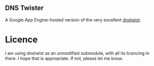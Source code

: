 ## DNS Twister

A Google App Engine-hosted version of the very excellent
[dnstwist](https://github.com/elceef/dnstwist).

# Licence

I am using dnstwist as an unmodified submodule, with all its licencing in
there. I hope that is appropriate. If not, please let me know.
